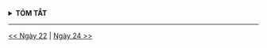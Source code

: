 <details>
<summary><strong>TÓM TẮT</strong></summary>

</details>

---
[<< Ngày 22](./Day22.md) | [Ngày 24 >>](./Day24.md)